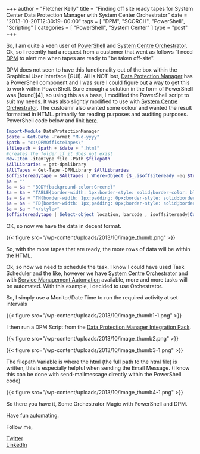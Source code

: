 +++
author = "Fletcher Kelly"
title = "Finding off site ready tapes for System Center Data Protection Manager with System Center Orchestrator"
date = "2013-10-20T12:30:19+00:00"
tags = [
  "DPM",
  "SCORCH",
  "PowerShell",
  "Scripting"
]
categories = [
  "PowerShell",
  "System Center"
]
type = "post"
+++

<!-- CANBEPUBLISHED -->

So, I am quite a keen user of [PowerShell](https://docs.microsoft.com/en-us/powershell/scripting/install/installing-powershell?view=powershell-7.2) and [System Centre Orchestrator](https://docs.microsoft.com/en-us/system-center/orchestrator/learn-about-orchestrator?view=sc-orch-2019). Ok, so I recently had a request from a customer that went as follows “I need [DPM](https://docs.microsoft.com/en-us/system-center/dpm/dpm-overview) to alert me when tapes are ready to "be taken off-site".

DPM does not seen to have this functionality out of the box within the Graphical User Interface (GUI). All is NOT lost, [Data Protection Manager](https://docs.microsoft.com/en-us/system-center/dpm/dpm-overview) has a PowerShell component and I was sure I could figure out a way to get this to work within PowerShell. Sure enough a solution in the form of PowerShell was [found][4], so using this as a base, I modified the PowerShell script to suit my needs. It was also slightly modified to use with [System Centre Orchestrator](https://docs.microsoft.com/en-us/system-center/orchestrator/learn-about-orchestrator?view=sc-orch-2019). The custoemr also wanted some colour and wanted the result formatted in HTML. primarily for reading purposes and auditing purposes. PowerShell code below and link [here](https://github.com/fskelly/hugo-extend-blog-storageAccount/blob/main/externalFiles/2013/10/20/offsitetapesreadyv3.ps1).

```powershell
Import-Module DataProtectionManager  
$date = Get-Date -Format "M-d-yyyy"  
$path = "c:\DPMOffisteTapes\"  
$filepath = $path + $date + ".html"  
#creates the folder if it does not exist  
New-Item -itemType file -Path $filepath  
$AllLibraries = get-dpmlibrary  
$AllTapes = Get-Tape -DPMLibrary $AllLibraries  
$offistereadytape = $AllTapes | Where-Object {$_.isoffsiteready -eq $true}  
$a = ""  
$a = $a + "BODY{background-color:Green;}"  
$a = $a + "TABLE{border-width: 1px;border-style: solid;border-color: black;border-collapse: collapse;}"  
$a = $a + "TH{border-width: 1px;padding: 0px;border-style: solid;border-color: black;background-color:GreenYellow}"  
$a = $a + "TD{border-width: 1px;padding: 0px;border-style: solid;border-color: black;background-color:palegoldenrod}"  
$a = $a + "</style>"  
$offistereadytape | Select-object location, barcode , isoffsiteready|ConvertTo-Html -Head $a -Body "<H2>Offsite Ready Tapes</H2>" | out-file -FilePath $filepath
```

OK, so now we have the data in decent format.

{{< figure src="/wp-content/uploads/2013/10/image_thumb.png" >}}

So, with the more tapes that are ready, the more rows of data will be within the HTML.

Ok, so now we need to schedule the task. I know I could have used Task Scheduler and the like, however we have [System Centre Orchestrator](https://docs.microsoft.com/en-us/system-center/orchestrator/learn-about-orchestrator?view=sc-orch-2019) and with [Service Management Automation](https://docs.microsoft.com/en-us/system-center/sma/overview-of-service-management-automation?view=sc-sma-2019#:~:text=Service%20Management%20Automation%20%28SMA%29%20is%20a%20set%20of,SMA%20runbooks%20run%20on%20the%20Windows%20PowerShell%20engine.) available, more and more tasks will be automated. With this example, i decided to use Orchestrator.

So, I simply use a Monitor/Date Time to run the required activity at set intervals

{{< figure src="/wp-content/uploads/2013/10/image_thumb1-1.png" >}}

I then run a DPM Script from the [Data Protection Manager Integration Pack](https://docs.microsoft.com/en-us/system-center/orchestrator/integration-pack-for-data-protection-manager?view=sc-orch-2019#:~:text=The%20integration%20pack%20for%20System%20Center%20-%20Data,pack%20to%20create%20runbooks%20that%20provide%20the%20following%3A).

{{< figure src="/wp-content/uploads/2013/10/image_thumb2.png" >}}

{{< figure src="/wp-content/uploads/2013/10/image_thumb3-1.png" >}}

The filepath Variable is where the html (the full path to the html file) is written, this is especially helpful when sending the Email Message. (I know this can be done with send-mailmessage directly within the PowerShell code)

{{< figure src="/wp-content/uploads/2013/10/image_thumb4-1.png" >}}

So there you have it, Some Orchestrator Magic with PowerShell and DPM.

Have fun automating.

Follow me,

[Twitter](https://www.twitter.com/fskelly)  
[LinkedIn](https://linkedin.com/in/fletcherkelly)
